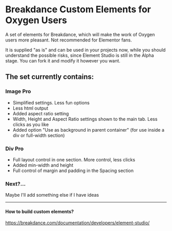 # Breakdance Custom Elements for Oxygen Users

A set of elements for Breakdance, which will make the work of Oxygen users more pleasant. Not recommended for Elementor fans.

It is supplied "as is" and can be used in your projects now, while you should understand the possible risks, since Element Studio is still in the Alpha stage.
You can fork it and modify it however you want.

## The set currently contains: ##

### Image Pro ###

- Simplified settings. Less fun options
- Less html output
- Added aspect ratio setting
- Width, Height and Aspect Ratio settings shown to the main tab. Less clicks as you like
- Added option "Use as background in parent container" (for use inside a div or full-width section)

### Div Pro ###

- Full layout control in one section. More control, less clicks
- Added min-width and height
- Full control of margin and padding in the Spacing section

### Next?... ###

Maybe I'll add something else if I have ideas

_______________________________________________________________

#### How to build custom elements? ####

https://breakdance.com/documentation/developers/element-studio/
